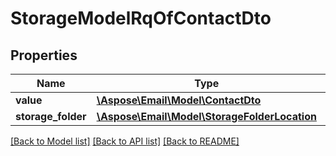 # StorageModelRqOfContactDto

## Properties
Name | Type | Description | Notes
------------ | ------------- | ------------- | -------------
**value** | [**\Aspose\Email\Model\ContactDto**](ContactDto.md) |  | [optional] 
**storage_folder** | [**\Aspose\Email\Model\StorageFolderLocation**](StorageFolderLocation.md) |  | [optional] 



[[Back to Model list]](README.md#documentation-for-models) [[Back to API list]](README.md#documentation-for-api-endpoints) [[Back to README]](README.md)


